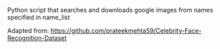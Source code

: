 Python script that searches and downloads google images from names specified in name_list

Adapted from: https://github.com/prateekmehta59/Celebrity-Face-Recognition-Dataset
